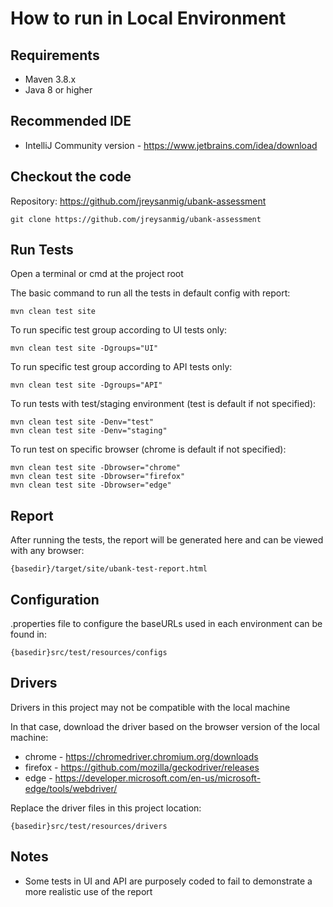 # How to run in Local Environment

## Requirements
- Maven 3.8.x
- Java 8 or higher

## Recommended IDE
- IntelliJ Community version - https://www.jetbrains.com/idea/download

## Checkout the code
Repository: https://github.com/jreysanmig/ubank-assessment
```shell
git clone https://github.com/jreysanmig/ubank-assessment
```


## Run Tests
Open a terminal or cmd at the project root

The basic command to run all the tests in default config with report:
```shell
mvn clean test site
```
To run specific test group according to UI tests only:
```shell
mvn clean test site -Dgroups="UI"
```
To run specific test group according to API tests only:
```shell
mvn clean test site -Dgroups="API"
```
To run tests with test/staging environment (test is default if not specified):
```shell
mvn clean test site -Denv="test"
mvn clean test site -Denv="staging"
```
To run test on specific browser (chrome is default if not specified):
```shell
mvn clean test site -Dbrowser="chrome"
mvn clean test site -Dbrowser="firefox"
mvn clean test site -Dbrowser="edge"
```

## Report
After running the tests, the report will be generated here and can be viewed with any browser:
```shell
{basedir}/target/site/ubank-test-report.html
```

## Configuration
.properties file to configure the baseURLs used in each environment can be found in:
```shell
{basedir}src/test/resources/configs
```

## Drivers
Drivers in this project may not be compatible with the local machine

In that case, download the driver based on the browser version of the local machine:
- chrome - https://chromedriver.chromium.org/downloads
- firefox - https://github.com/mozilla/geckodriver/releases
- edge - https://developer.microsoft.com/en-us/microsoft-edge/tools/webdriver/

Replace the driver files in this project location:
```shell
{basedir}src/test/resources/drivers
```

## Notes
- Some tests in UI and API are purposely coded to fail to demonstrate a more realistic use of the report
